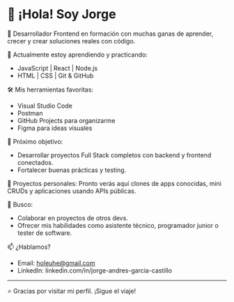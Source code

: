 # 👋 ¡Hola! Soy Jorge

🎯 Desarrollador Frontend en formación con muchas ganas de aprender, crecer y crear soluciones reales con código.

🚀 Actualmente estoy aprendiendo y practicando:
- JavaScript | React | Node.js
- HTML | CSS | Git & GitHub


🛠️ Mis herramientas favoritas:
- Visual Studio Code
- Postman
- GitHub Projects para organizarme
- Figma para ideas visuales

🧠 Próximo objetivo:
- Desarrollar proyectos Full Stack completos con backend y frontend conectados.
- Fortalecer buenas prácticas y testing.

📁 Proyectos personales:
Pronto verás aquí clones de apps conocidas, mini CRUDs y aplicaciones usando APIs públicas.

🤝 Busco:
- Colaborar en proyectos de otros devs.
- Ofrecer mis habilidades como asistente técnico, programador junior o tester de software.

📫 ¿Hablamos?
- Email: holeuhe@gmail.com
- LinkedIn: linkedin.com/in/jorge-andres-garcia-castillo

---

⭐ Gracias por visitar mi perfil. ¡Sigue el viaje!
